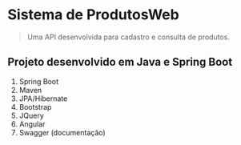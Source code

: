 # Sistema de ProdutosWeb
> Uma API desenvolvida para cadastro e consulta de produtos.

## Projeto desenvolvido em Java e Spring Boot
1. Spring Boot
2. Maven
3. JPA/Hibernate
4. Bootstrap
5. JQuery
6. Angular
7. Swagger (documentação)
